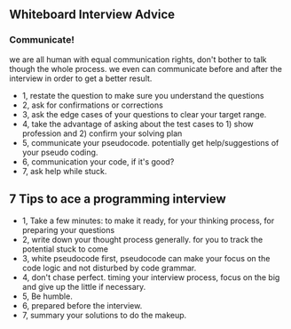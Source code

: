 ## Whiteboard Interview Advice

### Communicate!
we are all human with equal communication rights, don't bother to talk though the whole process.
we even can communicate before and after the interview in order to get a better result.

- 1, restate the question to make sure you understand the questions
- 2, ask for confirmations or corrections
- 3, ask the edge cases of your questions to clear your target range.
- 4, take the advantage of asking about the test cases to 1) show profession and 2) confirm your solving plan
- 5, communicate your pseudocode. potentially get help/suggestions of your pseudo coding.
- 6, communication your code, if it's good?
- 7, ask help while stuck.

## 7 Tips to ace a programming interview

- 1, Take a few minutes: to make it ready, for your thinking process, for preparing your questions
- 2, write down your thought process generally. for you to track the potential stuck to come
- 3, white pseudocode first, pseudocode can make your focus on the code logic and not disturbed by code grammar.
- 4, don't chase perfect. timing your interview process, focus on the big and give up the little if necessary.
- 5, Be humble.
- 6, prepared before the interview.
- 7, summary your solutions to do the makeup.